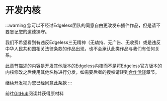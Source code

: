 # 开发内核
:::warning 您可以不经过Edgeless团队的同意自由更改发布插件作品，但是请不要忘记您的道德操守。

我们不希望看到有违反Edgeless三无精神（无劫持、无广告、无收费）或是违反中华人民共和国相关法律条款的作品出现，也不会承认此类作品与我们有任何关系。

此章节描述的内容是开发其他版本的Edgeless内核而不是将Edgeless官方版本的内核修改之后使用其他名称进行分发，如需要后者的授权请转到[合作洽谈](../cooperation/permit.md)章节。

继续开发视为您已经同意此条款
:::


前往[GitHub](https://github.com/EdgelessPE/Edgeless)阅读并获得原材料